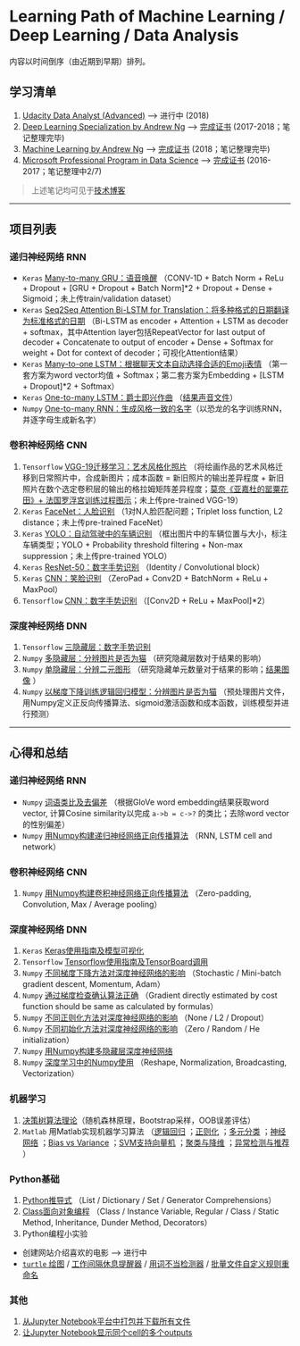 # Learning Path of Machine Learning / Deep Learning / Data Analysis
内容以时间倒序（由近期到早期）排列。

## 学习清单

1. [Udacity Data Analyst (Advanced)](https://cn.udacity.com/course/data-analyst-nanodegree--nd002-cn-advanced) --> 进行中 (2018)
2. [Deep Learning Specialization by Andrew Ng](https://www.coursera.org/specializations/deep-learning) --> [完成证书](https://www.coursera.org/account/accomplishments/specialization/certificate/MAJJ6QCYCYTX)  (2017-2018；笔记整理完毕)
3. [Machine Learning by Andrew Ng](https://www.coursera.org/learn/machine-learning/) --> [完成证书](https://www.coursera.org/account/accomplishments/certificate/A4DF5DYNZENU) (2018；笔记整理完毕)
4. [Microsoft Professional Program in Data Science](https://www.edx.org/microsoft-professional-program-data-science) --> [完成证书](https://academy.microsoft.com/en-us/certificates/7539ddd1-5a3a-4bfe-9c0b-a2ed2bb42b8f/) (2016-2017；笔记整理中2/7)

> 上述笔记均可见于[技术博客](https://yestinyang.github.io/) 

------

## 项目列表

### 递归神经网络 RNN

- `Keras` [Many-to-many GRU：语音唤醒](https://github.com/YestinYang/Learning-Path/blob/master/Projects/Trigger%20word%20detection/Trigger%20word%20detection%20-%20v1.ipynb)  （CONV-1D + Batch Norm + ReLu + Dropout + [GRU + Dropout + Batch Norm]*2 + Dropout + Dense + Sigmoid；未上传train/validation dataset）
- `Keras` [Seq2Seq Attention Bi-LSTM for Translation：将多种格式的日期翻译为标准格式的日期](https://github.com/YestinYang/Learning-Path/blob/master/Projects/Machine%20Translation/Neural%20machine%20translation%20with%20attention%20-%20v3.ipynb) （Bi-LSTM as encoder + Attention + LSTM as decoder + softmax，其中Attention layer包括RepeatVector for last output of decoder + Concatenate to output of encoder + Dense + Softmax for weight + Dot for context of decoder；可视化Attention结果）
- `Keras` [Many-to-one LSTM：根据聊天文本自动选择合适的Emoji表情](https://github.com/YestinYang/Learning-Path/blob/master/Projects/Emojify/Emojify%20-%20v2.ipynb) （第一套方案为word vector均值 + Softmax；第二套方案为Embedding + [LSTM + Dropout]*2 + Softmax）
- `Keras` [One-to-many LSTM：爵士即兴作曲](https://github.com/YestinYang/Studying-Machine-Deep-Learning/blob/master/Projects/Jazz%20improvisation%20with%20LSTM/Improvise%20a%20Jazz%20Solo%20with%20an%20LSTM%20Network%20-%20v3.ipynb) （[结果声音文件](https://raw.githubusercontent.com/YestinYang/Studying-Machine-Deep-Learning/master/Projects/Jazz%20improvisation%20with%20LSTM/data/30s_trained_model.mp3)）
- `Numpy` [One-to-many RNN：生成风格一致的名字](https://github.com/YestinYang/Studying-Machine-Deep-Learning/blob/master/Projects/Dinosaur%20Island%20--%20Character-level%20language%20model/Dinosaurus%20Island%20--%20Character%20level%20language%20model%20final%20-%20v3.ipynb)（以恐龙的名字训练RNN，并逐字母生成新名字）

### 卷积神经网络 CNN

1. `Tensorflow` [VGG-19迁移学习：艺术风格化照片](https://github.com/YestinYang/Studying-Machine-Deep-Learning/blob/master/Projects/Neural%20Style%20Transfer/Art%20Generation%20with%20Neural%20Style%20Transfer%20-%20v2.ipynb) （将绘画作品的艺术风格迁移到日常照片中，合成新图片；成本函数 = 新旧照片的输出差异程度 + 新旧照片在数个选定卷积层的输出的格拉姆矩阵差异程度；[莫奈《亚嘉杜的罂粟花田》+ 法国罗浮宫训练过程图示](https://raw.githubusercontent.com/YestinYang/Studying-Machine-Deep-Learning/master/img/Art_Transfer_Procedure.png)；未上传pre-trained VGG-19）
2. `Keras` [FaceNet：人脸识别](https://github.com/YestinYang/Studying-Machine-Deep-Learning/blob/master/Projects/Face%20Recognition/Face%20Recognition%20for%20the%20Happy%20House%20-%20v3.ipynb) （1对N人脸匹配问题；Triplet loss function, L2 distance；未上传pre-trained FaceNet）
3. `Keras` [YOLO：自动驾驶中的车辆识别](https://github.com/YestinYang/Studying-Machine-Deep-Learning/blob/master/Projects/Car%20detection%20for%20Autonomous%20Driving/Autonomous%20driving%20application%20-%20Car%20detection%20-%20v3.ipynb) （框出图片中的车辆位置与大小，标注车辆类型；YOLO + Probability threshold filtering + Non-max suppression；未上传pre-trained YOLO）
4. `Keras` [ResNet-50：数字手势识别](https://github.com/YestinYang/Studying-Machine-Deep-Learning/blob/master/Projects/ResNets/Residual%20Networks%20-%20v2.ipynb) （Identity / Convolutional block）
2. `Keras` [CNN：笑脸识别](https://github.com/YestinYang/Studying-Machine-Deep-Learning/blob/master/Projects/Keras%20for%20Happy%20Face/Keras%20-%20Tutorial%20-%20Happy%20House%20v2.ipynb) （ZeroPad + Conv2D + BatchNorm + ReLu + MaxPool）
3. `Tensorflow` [CNN：数字手势识别](https://github.com/YestinYang/Studying-Machine-Deep-Learning/blob/master/Projects/CNN%20for%20Signs/Convolution%20model%20-%20Application%20-%20v1.ipynb) （[Conv2D + ReLu + MaxPool]*2）

### 深度神经网络 DNN

1. `Tensorflow` [三隐藏层：数字手势识别](https://github.com/YestinYang/Studying-Machine-Deep-Learning/blob/master/Projects/Tensorflow%20for%20Signs/Tensorflow%20Tutorial.ipynb) 
2. `Numpy` [多隐藏层：分辨图片是否为猫](https://github.com/YestinYang/Studying-Machine-Deep-Learning/blob/master/Projects/Deep%20Neural%20Network%20Application_%20Image%20Classification/Deep%20Neural%20Network%20-%20Application%20v3.ipynb) （研究隐藏层数对于结果的影响）
3. `Numpy` [单隐藏层：分辨二元图形](https://github.com/YestinYang/Studying-Machine-Deep-Learning/blob/master/Projects/Planar%20data%20classification%20with%20one%20hidden%20layer/Planar%20data%20classification%20with%20one%20hidden%20layer%20v4.ipynb) （研究隐藏单元数量对于结果的影响；[结果图像](https://raw.githubusercontent.com/YestinYang/Studying-Machine-Deep-Learning/master/img/single_layer_NN.png) ）
4. `Numpy` [以梯度下降训练逻辑回归模型：分辨图片是否为猫](https://github.com/YestinYang/Studying-Machine-Deep-Learning/blob/master/Projects/Logistic%20Regression%20as%20a%20Neural%20Network/Logistic%20Regression%20with%20a%20Neural%20Network%20mindset%20v4.ipynb) （预处理图片文件，用Numpy定义正反向传播算法、sigmoid激活函数和成本函数，训练模型并进行预测）


------

## 心得和总结

### 递归神经网络 RNN

- `Numpy` [词语类比及去偏差](https://github.com/YestinYang/Learning-Path/blob/master/Deep%20Learning/Word%20Vector%20Representation/Operations%20on%20word%20vectors%20-%20v2.ipynb) （根据GloVe word embedding结果获取word vector, 计算Cosine similarity以完成 `a->b = c->?` 的类比；去除word vector的性别偏差）
- `Numpy` [用Numpy构建递归神经网络正向传播算法](https://github.com/YestinYang/Studying-Machine-Deep-Learning/blob/master/Deep%20Learning/Building%20a%20Recurrent%20Neural%20Network%20-%20Step%20by%20Step/Building%20a%20Recurrent%20Neural%20Network%20-%20Step%20by%20Step%20-%20v2.ipynb) （RNN, LSTM cell and network）

### 卷积神经网络 CNN

1. `Numpy` [用Numpy构建卷积神经网络正向传播算法](https://github.com/YestinYang/Studying-Machine-Deep-Learning/blob/master/Projects/CNN%20for%20Signs/Convolution%20model%20-%20Step%20by%20Step%20-%20v2.ipynb) （Zero-padding, Convolution, Max / Average pooling）

### 深度神经网络 DNN

1. `Keras` [Keras使用指南及模型可视化](https://github.com/YestinYang/Studying-Machine-Deep-Learning/blob/master/Deep%20Learning/Tensorflow_X_Keras_Building%20Blocks.ipynb) 
2. `Tensorflow` [Tensorflow使用指南及TensorBoard调用](https://github.com/YestinYang/Studying-Machine-Deep-Learning/blob/master/Deep%20Learning/Tensorflow_Building_Blocks.ipynb) 
3. `Numpy` [不同梯度下降方法对深度神经网络的影响](https://github.com/YestinYang/Learning-Path/blob/master/Deep%20Learning/Optimization%20Methods/Optimization%20methods.ipynb) （Stochastic / Mini-batch gradient descent, Momentum, Adam）
4. `Numpy` [通过梯度检查确认算法正确](https://github.com/YestinYang/Studying-Machine-Deep-Learning/blob/master/Deep%20Learning/Gradient%20Checking/Gradient%20Checking%20v1.ipynb) （Gradient directly estimated by cost function should be same as calculated by formulas）
5. `Numpy` [不同正则化方法对深度神经网络的影响](https://github.com/YestinYang/Studying-Machine-Deep-Learning/blob/master/Deep%20Learning/Regularization/Regularization.ipynb) （None / L2 / Dropout）
6. `Numpy` [不同初始化方法对深度神经网络的影响](https://github.com/YestinYang/Studying-Machine-Deep-Learning/blob/master/Deep%20Learning/Initialization/Initialization.ipynb) （Zero / Random / He initialization）
7. `Numpy` [用Numpy构建多隐藏层深度神经网络](https://github.com/YestinYang/Studying-Machine-Deep-Learning/blob/master/Deep%20Learning/Building%20your%20Deep%20Neural%20Network%20-%20Step%20by%20Step/Building%20your%20Deep%20Neural%20Network%20-%20Step%20by%20Step%20v5.ipynb) 
8. `Numpy` [深度学习中的Numpy使用](https://github.com/YestinYang/Studying-Machine-Deep-Learning/blob/master/Deep%20Learning/Python_Basics_with_Numpy/Python%20Basics%20With%20Numpy%20v3.ipynb) （Reshape, Normalization, Broadcasting, Vectorization）

### 机器学习

1. [决策树算法理论](https://github.com/YestinYang/Studying-Machine-Deep-Learning/blob/master/Machine%20Learning/Tree_Based_Algorithm_Related_Topics.ipynb)（随机森林原理，Bootstrap采样，OOB误差评估）
2. `Matlab` 用Matlab实现机器学习算法 （[逻辑回归](https://github.com/YestinYang/Learning-Path/tree/master/Machine%20Learning/matlab1-Logistic%20Regression) ；[正则化](https://github.com/YestinYang/Learning-Path/tree/master/Machine%20Learning/matlab2-Regularization) ；[多元分类](https://github.com/YestinYang/Learning-Path/tree/master/Machine%20Learning/matlab3-Multi-Class%20Classification) ；[神经网络](https://github.com/YestinYang/Learning-Path/tree/master/Machine%20Learning/matlab4-Neural%20Network) ；[Bias vs Variance](https://github.com/YestinYang/Learning-Path/tree/master/Machine%20Learning/matlab5-Bias%20and%20Variance) ；[SVM支持向量机](https://github.com/YestinYang/Learning-Path/tree/master/Machine%20Learning/matlab6-SVM) ；[聚类与降维](https://github.com/YestinYang/Learning-Path/tree/master/Machine%20Learning/matlab7-Unsupervised) ；[异常检测与推荐](https://github.com/YestinYang/Learning-Path/tree/master/Machine%20Learning/matlab8-Anomaly%20and%20Recommendation) ）

### Python基础

1. [Python推导式](https://github.com/YestinYang/Studying-Machine-Deep-Learning/blob/master/Basic%20Python/Python_Comprehensions.ipynb) （List / Dictionary / Set / Generator Comprehensions）
2. [Class面向对象编程](https://github.com/YestinYang/Studying-Machine-Deep-Learning/blob/master/Basic%20Python/Class_OOP.ipynb) （Class / Instance Variable, Regular / Class / Static Method, Inheritance, Dunder Method, Decorators）
2. Python编程小实验
  - 创建网站介绍喜欢的电影 --> 进行中
  - [`turtle` 绘图](https://github.com/YestinYang/Studying-Machine-Deep-Learning/blob/master/Basic%20Python/drawing_turtle.py) / [工作间隔休息提醒器](https://github.com/YestinYang/Studying-Machine-Deep-Learning/blob/master/Basic%20Python/take_break.py) / [用词不当检测器](https://github.com/YestinYang/Studying-Machine-Deep-Learning/blob/master/Basic%20Python/word_checker.py) / [批量文件自定义规则重命名](https://github.com/YestinYang/Studying-Machine-Deep-Learning/blob/master/Basic%20Python/rename.py)


### 其他

1. [从Jupyter Notebook平台中打包并下载所有文件](https://github.com/YestinYang/Studying-Machine-Deep-Learning/blob/master/Download_Files_Jupyter_Hub.ipynb) 
2. [让Jupyter Notebook显示同个cell的多个outputs](https://github.com/YestinYang/Studying-Machine-Deep-Learning/blob/master/Anaconda%20Related/ipython_config.py) 
